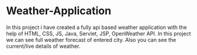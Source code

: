 # Weather-Application

In this project i have created a fully api based weather application with the help of HTML, CSS, JS, Java, Servlet, JSP, OpenWeather API.
In this project we can see full weather forecast of entered city.
Also you can see the current/live details of weather.
